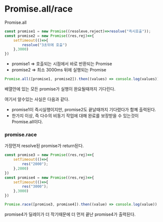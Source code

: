 # Promise.all/race

Promise.all

```javascript
const promise1 = new Promise((resoleve,reject)=>resolve("즉시호출"));
const promise2 = new Promise((res,rej)=>{
    setTimeout(()=>{
        resolve("3초뒤에 호출")
    },3000)
})
```

* promise1 =&gt; 호출되는 시점에서 바로 반환되는 Promise 
* promise2 =&gt; 최소 3000ms 뒤에 실행되는 Promise

```javascript
Promise.all([promise1, promise2]).then((values) => console.log(values));
```

배열안에 있는 모든 promise가 실행이 완요될때까지 기다린다.

여기서 알수있는 사실은 다음과 같다.

* promise1이 즉시실행이지만, promise2도 끝날때까지 기다렸다가 함꼐 출력된다.
* 한가지 이상, 즉 다수의 비동기 작업에 대해 완료를 보장받을 수 있는것이 Promise.all이다.

### promise.race

가장먼저 resolve된 promise가 return된다.

```javascript
const promise3 = new Promise((res,rej)=>{
    setTimeout(()=>{
        res("2000");
    },2000)
})
const promise4 = new Promise((res,rej)=>{
    setTimeout(()=>{
        res("3000");
    },3000)
})
```

```javascript
Promise.race([promise3, promise4]).then((value) => console.log(value)); //1000
```

promise4가 딜레이가 더 작기때문에 더 먼저 끝난 promise4가 출력된다.

